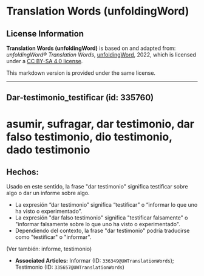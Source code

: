# Translation Words (unfoldingWord)

## License Information

**Translation Words (unfoldingWord)** is based on and adapted from: _unfoldingWord® Translation Words_, [unfoldingWord](https://unfoldingword.org/utw), 2022, which is licensed under a [CC BY-SA 4.0 license](https://creativecommons.org/licenses/by-sa/4.0/legalcode.en).

This markdown version is provided under the same license.



--------------------------------

## Dar-testimonio_testificar (id: 335760)

asumir, sufragar, dar testimonio, dar falso testimonio, dio testimonio, dado testimonio
=======================================================================================

Hechos:
-------

Usado en este sentido, la frase "dar testimonio" significa testificar sobre algo o dar un informe sobre algo.

* La expresión “dar testimonio” significa “testificar” o “informar lo que uno ha visto o experimentado”.
* La expresión "dar falso testimonio" significa "testificar falsamente" o "informar falsamente sobre lo que uno ha visto o experimentado".
* Dependiendo del contexto, la frase "dar testimonio" podría traducirse como "testificar" o "informar".

(Ver también: informe, testimonio)

* **Associated Articles:** Informar (ID: `336349@UWTranslationWords`); Testimonio (ID: `335657@UWTranslationWords`)

